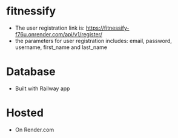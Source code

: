 # fitnessify

- The user registration link is: https://fitnessify-f76u.onrender.com/api/v1/register/
- the parameters for user registration includes: email, password, username, first_name and last_name

# Database
- Built with Railway app

# Hosted 
- On Render.com

